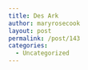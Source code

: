 ```yaml
---
title: Des Ark
author: maryrosecook
layout: post
permalink: /post/143
categories:
  - Uncategorized
---
```

